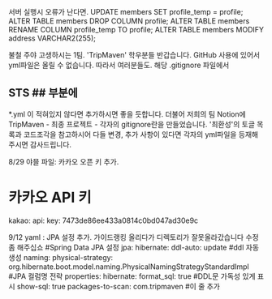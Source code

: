 서버 실행시 오류가 난다면. 
UPDATE members SET profile_temp = profile;
ALTER TABLE members DROP COLUMN profile;
ALTER TABLE members RENAME COLUMN profile_temp TO profile;
ALTER TABLE members MODIFY address VARCHAR2(255);

불철 주야 고생하시는 1팀. 'TripMaven' 학우분들 반갑습니다. 
GitHub 사용에 있어서 yml파일은 올릴 수 없습니다. 
따라서 여러분들도. 해당 .gitignore 파일에서 
## STS ## 부분에 
*.yml 이 적혀있지 않다면 추가하시면 좋을 듯합니다. 
더불어 저희의 팀 Notion에 TripMaven - 최종 프로젝트 - 각자의 gitignore란을 만들었습니다. 
'최환성'의 토글 목록과 코드조각을 참고하시어 다들 변경, 추가 사항이 있다면 각자의 yml파일을 등재해주시면 감사드립니다. 

8/29 야믈 파일: 카카오 오픈 키 추가.
# 카카오 API 키
kakao:
  api:
    key: 7473de86ee433a0814c0bd047ad30e9c

9/12 yaml : JPA 설정 추가.                  가이드랭킹 올리다가 디렉토리가 잘못올라갔습니다 수정좀 해주십쇼
#Spring Data JPA 설정
  jpa:
    hibernate:
      ddl-auto: update #ddl 자동 생성
      naming:
        physical-strategy: org.hibernate.boot.model.naming.PhysicalNamingStrategyStandardImpl #JPA 컬럼명 전략
    properties:
      hibernate:
        format_sql: true #DDL문 가독성 있게 표시
    show-sql: true
    packages-to-scan: com.tripmaven #이 줄 추가
